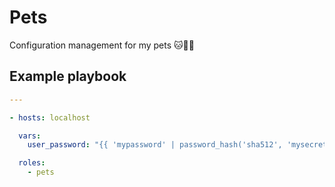 # Pets

Configuration management for my pets 🐱🐶🐰

## Example playbook

```yaml
---

- hosts: localhost

  vars:
    user_password: "{{ 'mypassword' | password_hash('sha512', 'mysecretsalt') }}"

  roles:
    - pets
```
